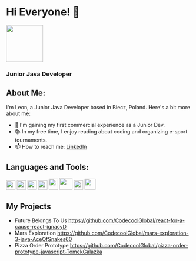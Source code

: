 # Hi Everyone! 👋

<img src="https://github.com/LeonBochenek/LeonBochenek/assets/116550155/799ee1d4-24de-4de5-80ed-3dd97c4ffc8d" width="100" height="100">

### Junior Java Developer

## About Me:
I'm Leon, a Junior Java Developer based in Biecz, Poland. Here's a bit more about me:

- 🌱 I'm gaining my first commercial experience as a Junior Dev.
- 📚 In my free time, I enjoy reading about coding and organizing e-sport tournaments.
- 📫 How to reach me: [LinkedIn](https://www.linkedin.com/in/leon-bochenek-187931281/)
## Languages and Tools:
<img src="https://github.com/LeonBochenek/LeonBochenek/assets/116550155/743b144a-615f-43b4-b7f4-b008e9f676a8" width="25" height="25">
<img src="https://github.com/LeonBochenek/LeonBochenek/assets/116550155/8f9ee9b5-e9ba-44eb-8d46-8ccf23dc55b3" width="25" height="25">
<img src="https://github.com/LeonBochenek/LeonBochenek/assets/116550155/f76e9840-ef52-418d-a85a-6c58fc2b83d4" width="25" height="25">
<img src="https://github.com/LeonBochenek/LeonBochenek/assets/116550155/4a14988e-3b68-4236-ab6f-7ceabf197c0b" width="25" height="25">
<img src="https://github.com/LeonBochenek/LeonBochenek/assets/116550155/61c84af2-0d1a-423a-bae6-588299cfe629" width="25" height="30">
<img src="https://github.com/LeonBochenek/LeonBochenek/assets/116550155/a4910bab-263e-46d7-abfa-cbee8184d9c2" width="35" height="32">
<img src="https://github.com/LeonBochenek/LeonBochenek/assets/116550155/345746a5-1a40-46f4-adfc-7c8032442489" width="25" height="25">
<img src="https://github.com/LeonBochenek/LeonBochenek/assets/116550155/2603754c-7694-4efe-a7a9-e7e283a6bdf6" width="30" height="30">

## My Projects
- Future Belongs To Us https://github.com/CodecoolGlobal/react-for-a-cause-react-ignacyD
- Mars Exploration https://github.com/CodecoolGlobal/mars-exploration-3-java-AceOfSnakes60
- Pizza Order Prototype https://github.com/CodecoolGlobal/pizza-order-prototype-javascript-TomekGalazka

<!--
**LeonBochenek/LeonBochenek** is a ✨ _special_ ✨ repository because its `README.md` (this file) appears on your GitHub profile.

Here are some ideas to get you started:

- 🔭 I’m currently working on ...
- 🌱 I’m currently learning ...
- 👯 I’m looking to collaborate on ...
- 🤔 I’m looking for help with ...
- 💬 Ask me about ...
- 📫 How to reach me: ...
- 😄 Pronouns: ...
- ⚡ Fun fact: ...
-->
